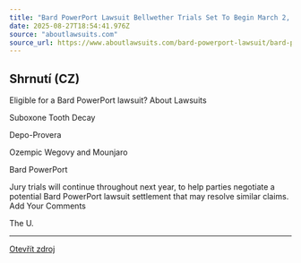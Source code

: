 ```yaml
---
title: "Bard PowerPort Lawsuit Bellwether Trials Set To Begin March 2, 2026"
date: 2025-08-27T18:54:41.976Z
source: "aboutlawsuits.com"
source_url: https://www.aboutlawsuits.com/bard-powerport-lawsuit/bard-powerport-lawsuit-bellwether-trials-march-2-2026/
---
```


## Shrnutí (CZ)
Eligible for a Bard PowerPort lawsuit? About Lawsuits

Suboxone Tooth Decay

Depo-Provera

Ozempic Wegovy and Mounjaro

Bard PowerPort

Jury trials will continue throughout next year, to help parties negotiate a potential Bard PowerPort lawsuit settlement that may resolve similar claims. Add Your Comments

The U.

---

[Otevřít zdroj](https://www.aboutlawsuits.com/bard-powerport-lawsuit/bard-powerport-lawsuit-bellwether-trials-march-2-2026/)
